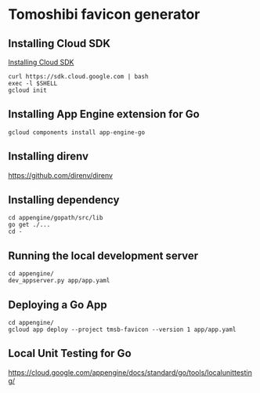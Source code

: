 # Tomoshibi favicon generator

## Installing Cloud SDK

[Installing Cloud SDK](https://cloud.google.com/sdk/downloads#interactive)

```
curl https://sdk.cloud.google.com | bash
exec -l $SHELL
gcloud init
```

## Installing App Engine extension for Go

```
gcloud components install app-engine-go
```

## Installing direnv

https://github.com/direnv/direnv

## Installing dependency

```
cd appengine/gopath/src/lib
go get ./...
cd -
```

## Running the local development server

```
cd appengine/
dev_appserver.py app/app.yaml
```

## Deploying a Go App

```
cd appengine/
gcloud app deploy --project tmsb-favicon --version 1 app/app.yaml
```

## Local Unit Testing for Go

https://cloud.google.com/appengine/docs/standard/go/tools/localunittesting/
